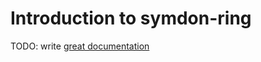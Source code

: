 # Introduction to symdon-ring

TODO: write [great documentation](http://jacobian.org/writing/what-to-write/)
